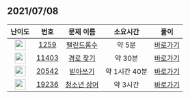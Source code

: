 ## 2021/07/08
| 난이도 | 번호 | 문제 이름 | 소요시간 | 풀이 
|:------:|:----:|:---------:|:------:|:------:|
| <img height="25px" width="25px" src="https://static.solved.ac/tier_small/5.svg"/> | [1259](https://www.acmicpc.net/problem/1259) | [팰린드롬수](https://www.acmicpc.net/problem/1259) | 약 5분 | [바로가기](https://github.com/MinsangKong/DailyProblem/blob/main/07-08/1.py)| 
| <img height="25px" width="25px" src="https://static.solved.ac/tier_small/10.svg"/> | [11403](https://www.acmicpc.net/problem/11403) | [경로 찾기](https://www.acmicpc.net/problem/11403) | 약 30분 | [바로가기](https://github.com/MinsangKong/DailyProblem/blob/main/07-08/2.py)|
| <img height="25px" width="25px" src="https://static.solved.ac/tier_small/12.svg"/> | [20542](https://www.acmicpc.net/problem/20542) | [받아쓰기](https://www.acmicpc.net/problem/20542) | 약 1시간 40분 | [바로가기](https://github.com/MinsangKong/DailyProblem/blob/main/07-08/3-2.py)| 
| <img height="25px" width="25px" src="https://static.solved.ac/tier_small/14.svg"/> | [19236](https://www.acmicpc.net/problem/19236) | [청소년 상어](https://www.acmicpc.net/problem/19236) | 약 3시간 | [바로가기](https://github.com/MinsangKong/DailyProblem/blob/main/07-08/4-1.py)|